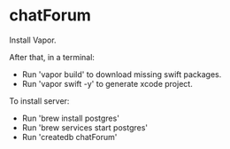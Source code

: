# chatForum

Install Vapor.

After that, in a terminal:
- Run 'vapor build' to download missing swift packages.
- Run 'vapor swift -y' to generate xcode project.

To install server:
- Run 'brew install postgres'
- Run 'brew services start postgres'
- Run 'createdb chatForum'
